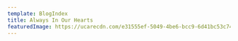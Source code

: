 ```yaml
---
template: BlogIndex
title: Always In Our Hearts
featuredImage: https://ucarecdn.com/e31555ef-5049-4be6-bcc9-6d41bc53c741/-/crop/960x356/0,58/-/preview/
---
```

